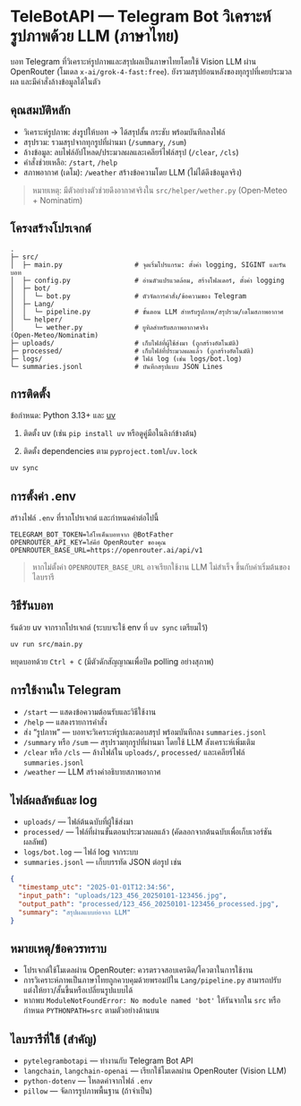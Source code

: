 # TeleBotAPI — Telegram Bot วิเคราะห์รูปภาพด้วย LLM (ภาษาไทย)

บอท Telegram ที่วิเคราะห์รูปภาพและสรุปผลเป็นภาษาไทยโดยใช้ Vision LLM ผ่าน OpenRouter (โมเดล `x-ai/grok-4-fast:free`).
ยังรวมสรุปย้อนหลังของทุกรูปที่เคยประมวลผล และมีคำสั่งล้างข้อมูลได้ในตัว

## คุณสมบัติหลัก

- วิเคราะห์รูปภาพ: ส่งรูปให้บอท → ได้สรุปสั้น กระชับ พร้อมบันทึกลงไฟล์
- สรุปรวม: รวมสรุปจากทุกรูปที่ผ่านมา (`/summary`, `/sum`)
- ล้างข้อมูล: ลบไฟล์อัปโหลด/ประมวลผลและเคลียร์ไฟล์สรุป (`/clear`, `/cls`)
- คำสั่งช่วยเหลือ: `/start`, `/help`
- สภาพอากาศ (เดโม): `/weather` สร้างข้อความโดย LLM (ไม่ได้ดึงข้อมูลจริง)

> หมายเหตุ: มีตัวอย่างตัวช่วยดึงอากาศจริงใน `src/helper/wether.py` (Open‑Meteo + Nominatim)

## โครงสร้างโปรเจกต์

```
.
├─ src/
│  ├─ main.py                  # จุดเริ่มโปรแกรม: ตั้งค่า logging, SIGINT และรันบอท
│  ├─ config.py                # อ่านตัวแปรแวดล้อม, สร้างโฟลเดอร์, ตั้งค่า logging
│  ├─ bot/
│  │  └─ bot.py                # ตัวจัดการคำสั่ง/ข้อความของ Telegram
│  ├─ Lang/
│  │  └─ pipeline.py           # ขั้นตอน LLM สำหรับรูปภาพ/สรุปรวม/เดโมสภาพอากาศ
│  └─ helper/
│     └─ wether.py             # ยูทิลสำหรับสภาพอากาศจริง (Open‑Meteo/Nominatim)
├─ uploads/                    # เก็บไฟล์ที่ผู้ใช้ส่งมา (ถูกสร้างอัตโนมัติ)
├─ processed/                  # เก็บไฟล์ที่ประมวลผลแล้ว (ถูกสร้างอัตโนมัติ)
├─ logs/                       # ไฟล์ log (เช่น logs/bot.log)
└─ summaries.jsonl             # บันทึกสรุปแบบ JSON Lines
```

## การติดตั้ง

ข้อกำหนด: Python 3.13+ และ [uv](https://github.com/astral-sh/uv)

1) ติดตั้ง uv (เช่น `pip install uv` หรือดูคู่มือในลิงก์ข้างต้น)

2) ติดตั้ง dependencies ตาม `pyproject.toml`/`uv.lock`

```bash
uv sync
```

## การตั้งค่า .env

สร้างไฟล์ `.env` ที่รากโปรเจกต์ และกำหนดค่าต่อไปนี้

```
TELEGRAM_BOT_TOKEN=ใส่โทเค็นบอทจาก @BotFather
OPENROUTER_API_KEY=ใส่คีย์ OpenRouter ของคุณ
OPENROUTER_BASE_URL=https://openrouter.ai/api/v1
```

> หากไม่ตั้งค่า `OPENROUTER_BASE_URL` อาจเรียกใช้งาน LLM ไม่สำเร็จ ขึ้นกับค่าเริ่มต้นของไลบรารี

## วิธีรันบอท

รันด้วย uv จากรากโปรเจกต์ (ระบบจะใช้ env ที่ `uv sync` เตรียมไว้)

```bash
uv run src/main.py
```

หยุดบอทด้วย `Ctrl + C` (มีตัวดักสัญญาณเพื่อปิด polling อย่างสุภาพ)

## การใช้งานใน Telegram

- `/start` — แสดงข้อความต้อนรับและวิธีใช้งาน
- `/help` — แสดงรายการคำสั่ง
- ส่ง “รูปภาพ” — บอทจะวิเคราะห์รูปและตอบสรุป พร้อมบันทึกลง `summaries.jsonl`
- `/summary` หรือ `/sum` — สรุปรวมทุกรูปที่ผ่านมา โดยใช้ LLM สังเคราะห์เพิ่มเติม
- `/clear` หรือ `/cls` — ล้างไฟล์ใน `uploads/`, `processed/` และเคลียร์ไฟล์ `summaries.jsonl`
- `/weather` — LLM สร้างคำอธิบายสภาพอากาศ 

## ไฟล์ผลลัพธ์และ log

- `uploads/` — ไฟล์ต้นฉบับที่ผู้ใช้ส่งมา
- `processed/` — ไฟล์ที่ผ่านขั้นตอนประมวลผลแล้ว (คัดลอกจากต้นฉบับเพื่อเก็บเวอร์ชันผลลัพธ์)
- `logs/bot.log` — ไฟล์ log จากระบบ
- `summaries.jsonl` — เก็บบรรทัด JSON ต่อรูป เช่น

```json
{
  "timestamp_utc": "2025-01-01T12:34:56",
  "input_path": "uploads/123_456_20250101-123456.jpg",
  "output_path": "processed/123_456_20250101-123456_processed.jpg",
  "summary": "สรุปผลแบบย่อจาก LLM"
}
```

## หมายเหตุ/ข้อควรทราบ

- โปรเจกต์ใช้โมเดลผ่าน OpenRouter: ควรตรวจสอบเครดิต/โควตาในการใช้งาน
- การวิเคราะห์ภาพเป็นภาษาไทยถูกควบคุมด้วยพรอมป์ใน `Lang/pipeline.py` สามารถปรับแต่งให้ยาว/สั้นขึ้นหรือเปลี่ยนรูปแบบได้
- หากพบ `ModuleNotFoundError: No module named 'bot'` ให้รันจากใน `src` หรือกำหนด `PYTHONPATH=src` ตามตัวอย่างด้านบน

## ไลบรารีที่ใช้ (สำคัญ)

- `pytelegrambotapi` — ทำงานกับ Telegram Bot API
- `langchain`, `langchain-openai` — เรียกใช้โมเดลผ่าน OpenRouter (Vision LLM)
- `python-dotenv` — โหลดค่าจากไฟล์ `.env`
- `pillow` — จัดการรูปภาพพื้นฐาน (ถ้าจำเป็น)
